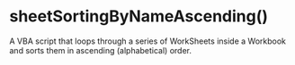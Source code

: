 # sheetSortingByNameAscending()

A VBA script that loops through a series of WorkSheets inside a Workbook and sorts them in ascending (alphabetical) order. 
